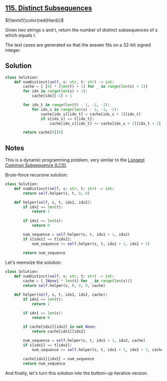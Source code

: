## [115. Distinct Subsequences](https://leetcode.com/problems/distinct-subsequences/)

${\textsf{\color{red}Hard}}$

Given two strings s and t, return the number of distinct subsequences of s which equals t.

The test cases are generated so that the answer fits on a 32-bit signed integer.

## Solution
```python
class Solution:
    def numDistinct(self, s: str, t: str) -> int:
        cache = [ [0] * (len(t) + 1) for _ in range(len(s) + 1)]
        for idx in range(len(s) + 1):
            cache[idx][-1] = 1

        for idx_t in range(len(t) - 1, -1, -1):
            for idx_s in range(len(s) - 1, -1, -1):
                cache[idx_s][idx_t] = cache[idx_s + 1][idx_t]
                if s[idx_s] == t[idx_t]:
                    cache[idx_s][idx_t] += cache[idx_s + 1][idx_t + 1]

        return cache[0][0]
```

## Notes
This is a dynamic programming problem, very similar to the [Longest Common Subsequence (LCS)](./1143-longest-common-subsequence.md).

Brute-force recursive solution:
```python
class Solution:
    def numDistinct(self, s: str, t: str) -> int:
        return self.helper(s, t, 0, 0)

    def helper(self, s, t, idx1, idx2):
        if idx2 == len(t):
            return 1
        
        if idx1 == len(s):
            return 0

        num_sequence = self.helper(s, t, idx1 + 1, idx2)
        if s[idx1] == t[idx2]:
            num_sequence += self.helper(s, t, idx1 + 1, idx2 + 1)
        
        return num_sequence 
```

Let's memoize the solution:
```python
class Solution:
    def numDistinct(self, s: str, t: str) -> int:
        cache = [ [None] * len(t) for _ in range(len(s))]
        return self.helper(s, t, 0, 0, cache)

    def helper(self, s, t, idx1, idx2, cache):
        if idx2 == len(t):
            return 1
        
        if idx1 == len(s):
            return 0

        if cache[idx1][idx2] is not None:
            return cache[idx1][idx2]

        num_sequence = self.helper(s, t, idx1 + 1, idx2, cache)
        if s[idx1] == t[idx2]:
            num_sequence += self.helper(s, t, idx1 + 1, idx2 + 1, cache)
        
        cache[idx1][idx2] = num_sequence
        return num_sequence
```

And finally, let's turn this solution into the bottom-up iterative version.